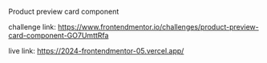Product preview card component

challenge link: https://www.frontendmentor.io/challenges/product-preview-card-component-GO7UmttRfa

live link: https://2024-frontendmentor-05.vercel.app/
